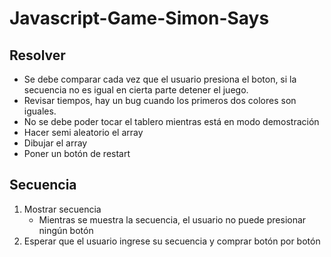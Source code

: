 # Javascript-Game-Simon-Says

## Resolver
- Se debe comparar cada vez que el usuario presiona el boton, si la secuencia no es igual en cierta parte detener el juego.
- Revisar tiempos, hay un bug cuando los primeros dos colores son iguales.
- No se debe poder tocar el tablero mientras está en modo demostración
- Hacer semi aleatorio el array
- Dibujar el array
- Poner un botón de restart

## Secuencia
1. Mostrar secuencia
    - Mientras se muestra la secuencia, el usuario no puede presionar ningún botón
2. Esperar que el usuario ingrese su secuencia y comprar botón por botón